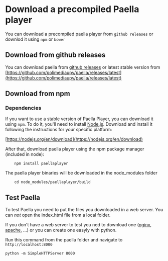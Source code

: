 ---
---

# Download a precompiled Paella player

You can download a precompiled paella player from `github releases` or downlod it using `npm` or `bower`

## Download from github releases

You can download paella from [github releases](https://github.com/polimediaupv/paella/releases) 
or latest stable version from [https://github.com/polimediaupv/paella/releases/latest](https://github.com/polimediaupv/paella/releases/latest)

## Download from npm

### Dependencies

If you want to use a stable version of Paella Player, you can download it using `npm`. To do it, you'll need to install [Node.js](https://nodejs.org). Download and install it following the instructions for your specific platform:

[https://nodejs.org/en/download](https://nodejs.org/en/download)

After that, download paella player using the npm package manager (included in node):


```shell
	npm install paellaplayer
```

The paella player binaries will be downloaded in the node_modules folder

```shell
	cd node_modules/paellaplayer/build
```

## Test Paella

To test Paella you need to put the files you downloaded in a web server. You can *not* open the index.html file from
a local folder.

If you don't have a web server to test you ned to download one ([nginx](https://nginx.org/),
[apache](https://httpd.apache.org/), ...) or you can create one easyly with python.

Run this command from the paella folder and navigate to `http://localhost:8000`

```shell
python -m SimpleHTTPServer 8000
```


